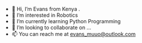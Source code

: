 - 👋 Hi, I’m Evans from Kenya .
- 👀 I’m interested in Robotics 
- 🌱 I’m currently learning Python Programming
- 💞️ I’m looking to collaborate on ...
- 📫 You can reach me at evans_muuo@outlook.com

<!---
codelord-evans/codelord-evans is a ✨ special ✨ repository because its `README.md` (this file) appears on your GitHub profile.
You can click the Preview link to take a look at your changes.
--->
